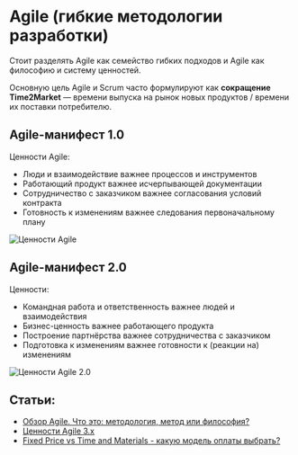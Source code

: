 # Agile (гибкие методологии разработки)

Стоит разделять Agile как семейство гибких подходов и Agile как философию и систему ценностей.

Основную цель Agile и Scrum часто формулируют как **сокращение Time2Market** — времени выпуска на рынок новых продуктов / времени их поставки потребителю.

## Agile-манифест 1.0

Ценности Agile:
- Люди и взаимодействие важнее процессов и инструментов
- Работающий продукт важнее исчерпывающей документации
- Сотрудничество с заказчиком важнее согласования условий контракта
- Готовность к изменениям важнее следования первоначальному плану

![Ценности Agile](https://scrumtrek.ru/blog/wp-content/uploads/2020/11/AgileValues.png)

## Agile-манифест 2.0

Ценности:
- Командная работа и ответственность важнее людей и взаимодействия
- Бизнес-ценность важнее работающего продукта
- Построение партнёрства важнее сотрудничества с заказчиком
- Подготовка к изменениям важнее готовности к (реакции на) изменениям

![Ценности Agile 2.0](https://miro.medium.com/max/1400/1*IanxVSs7Nf9NrAWR38153g.png)

## Статьи:

- [Обзор Agile. Что это: методология, метод или философия?](https://scrumtrek.ru/blog/agile-scrum/4029/metodologiya-agile/)
- [Ценности Agile 3.х](https://medium.com/smysloteka/%D1%86%D0%B5%D0%BD%D0%BD%D0%BE%D1%81%D1%82%D0%B8-agile-3-%D1%85-2c4233e7733b)
- [Fixed Price vs Time and Materials - какую модель оплаты выбрать?](https://stfalcon.com/ru/blog/post/fixed-price-vs-time-and-materials)
